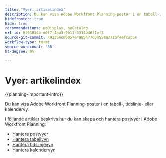 ```yaml
---
title: "Vyer: artikelindex"
description: Du kan visa Adobe Workfront Planning-poster i en tabell-, tidslinje- eller kalendervy. I följande artiklar beskrivs hur du kan skapa och hantera postvyer för Adobe Workfront Planning.
hidefromtoc: true
hide: true
recommendations: noDisplay, noCatalog
exl-id: 0f93014b-d0f7-4ea3-9b11-3314b46f1ef3
source-git-commit: 49335ec86057e4985477034558a271bf4efcab5e
workflow-type: tm+mt
source-wordcount: '80'
ht-degree: 0%

---
```


<!--
---
title: Views overview
description: The following articles describe how you can create and manage Adobe Maestro record views.
hidefromtoc: yes
author: Alina
feature: Work Management
role: User
hide: yes
---
-->

<!--udpate the metadata with real information when making this available in TOC and in the left nav-->

# Vyer: artikelindex

{{planning-important-intro}}

Du kan visa Adobe Workfront Planning-poster i en tabell-, tidslinje- eller kalendervy.

I följande artiklar beskrivs hur du kan skapa och hantera postvyer i Adobe Workfront Planning:

* [Hantera postvyer](../views/manage-record-views.md)
* [Hantera tabellvyn](../views/manage-the-table-view.md)
* [Hantera tidslinjevyn](../views/manage-the-timeline-view.md)
* [Hantera kalendervyn](/help/quicksilver/maestro/views/manage-the-calendar-view.md)
